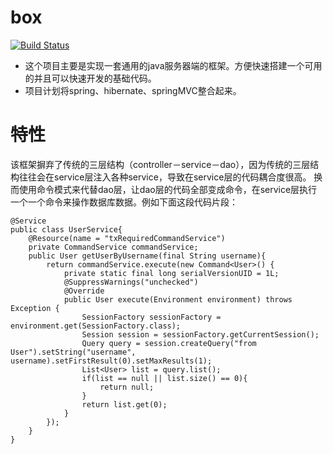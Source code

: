box
===

[![Build Status](https://travis-ci.org/qyf404/box.svg?branch=master)](https://travis-ci.org/qyf404/box)


* 这个项目主要是实现一套通用的java服务器端的框架。方便快速搭建一个可用的并且可以快速开发的基础代码。
* 项目计划将spring、hibernate、springMVC整合起来。

特性
===
该框架摒弃了传统的三层结构（controller－service－dao），因为传统的三层结构往往会在service层注入各种service，导致在service层的代码耦合度很高。
换而使用命令模式来代替dao层，让dao层的代码全部变成命令，在service层执行一个一个命令来操作数据库数据。例如下面这段代码片段：

  
	@Service
	public class UserService{
		@Resource(name = "txRequiredCommandService")
		private CommandService commandService;
		public User getUserByUsername(final String username){
			return commandService.execute(new Command<User>() {
				private static final long serialVersionUID = 1L;
				@SuppressWarnings("unchecked")
				@Override
				public User execute(Environment environment) throws Exception {
					SessionFactory sessionFactory = environment.get(SessionFactory.class);
					Session session = sessionFactory.getCurrentSession();
					Query query = session.createQuery("from User").setString("username", username).setFirstResult(0).setMaxResults(1);
					List<User> list = query.list();
					if(list == null || list.size() == 0){
						return null;
					}
					return list.get(0);
				}
			});
		}
	}
  
